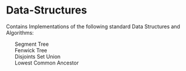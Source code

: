 # Data-Structures
Contains Implementations of the following standard Data Structures and Algorithms:
<ul>
Segment Tree <br>
Fenwick Tree <br>
Disjoints Set Union <br>
Lowest Common Ancestor <br>
</ol>
